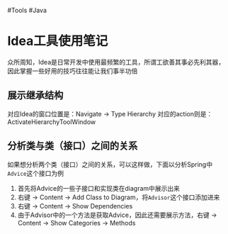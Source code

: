#Tools #Java 
# Idea工具使用笔记
众所周知，Idea是日常开发中使用最频繁的工具，所谓工欲善其事必先利其器，因此掌握一些好用的技巧往往能让我们事半功倍
## 展示继承结构
对应Idea的窗口位置是：Navigate -> Type Hierarchy
对应的action则是：ActivateHierarchyToolWindow
## 分析类与类（接口）之间的关系
如果想分析两个类（接口）之间的关系，可以这样做，下面以分析Spring中`Advice`这个接口为例
1. 首先将Advice的一些子接口和实现类在diagram中展示出来
2. 右键 -> Content -> Add Class to Diagram，将`Advisor`这个接口添加进来
3. 右键 -> Content -> Show Dependencies
4. 由于Advisor中的一个方法是获取Advice，因此还需要展示方法，右键 -> Content -> Show Categories -> Methods